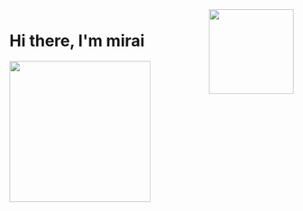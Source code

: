 <img src="https://i.imgur.com/3BVx67n.gif"  align="right" width="150"/>

# Hi there, I'm mirai

<!-- I'm a 4th year CS undergraduate and I love exploring new technologies.

- 🔭 I'm interested in Information Security
- 🌱 I’m currently focusing on hardening my CTF skills, specifically in Binary Exploitation.
- 🎵 I listen to KPOP. -->

<a href="https://github.com/kittinan/spotify-github-profile">
  <img width="250" src="https://spotify-github-profile.vercel.app/api/view?uid=tzqmjty3vssn0dnh9ersqi44v&cover_image=true&theme=natemoo-re&bar_color=53b14f&bar_color_cover=true">
</a> 

<!-- ![metrics](https://metrics.lecoq.io/haseul?template=classic&config.timezone=Asia%2FSingapore) -->
<!--- ![ViewCount](https://views.whatilearened.today/views/github/heizes/views.svg?cache=remove) -->
